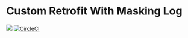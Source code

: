 # Custom Retrofit With Masking Log

[![](https://jitpack.io/v/avew/kalascan.svg)](https://jitpack.io/#avew/kalascan)
[![CircleCI](https://circleci.com/gh/avew/kalascan.svg?style=shield)](https://circleci.com/gh/avew/kalascan)


